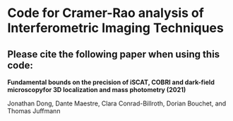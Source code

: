
# Code for Cramer-Rao analysis of Interferometric Imaging Techniques

## Please cite the following paper when using this code:

**Fundamental bounds on the precision of iSCAT, COBRI and dark-field microscopyfor 3D localization and mass photometry (2021)**

Jonathan Dong, Dante Maestre, Clara Conrad-Billroth, Dorian Bouchet, and Thomas Juffmann
